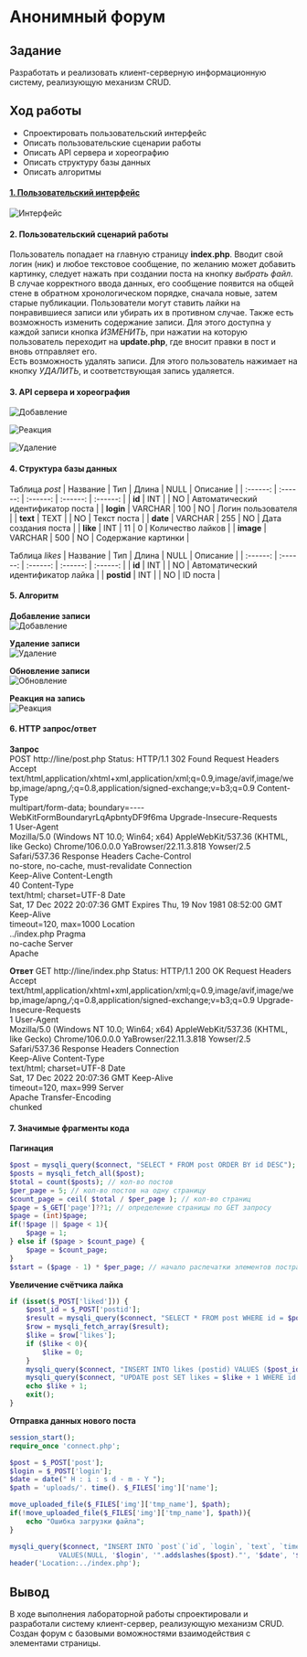 Анонимный форум
========================
Задание
------------------------
Разработать и реализовать клиент-серверную информационную систему, реализующую механизм CRUD.

Ход работы
------------------------

- Спроектировать пользовательский интерфейс
- Описать пользовательские сценарии работы
- Описать API сервера и хореографию
- Описать структуру базы данных
- Описать алгоритмы

#### [1. Пользовательский интерфейс](https://www.figma.com/proto/nNBpKeNMK8FiCJELsD5Zp6/Forum?node-id=1%3A2&scaling=min-zoom&page-id=0%3A1)
![Интерфейс](https://github.com/totomiPo/Forum/blob/main/img/Дизайн.png)

#### 2. Пользовательский сценарий работы
Пользователь попадает на главную страницу **index.php**. 
Вводит свой логин (ник) и любое текстовое сообщение, по желанию может добавить картинку, следует нажать при создании поста на кнопку *выбрать файл*. В случае корректного ввода данных, его сообщение появится на общей стене в обратном хронологическом порядке, сначала новые, затем старые публикации. 
Пользователи могут ставить лайки на понравившиеся записи или убирать их в противном случае. 
Также есть возможность изменить содержание записи. Для этого доступна у каждой записи кнопка *ИЗМЕНИТЬ*, при нажатии на которую пользователь переходит на **update.php**, где вносит правки в пост и вновь отправляет его.  
Есть возможность удалять записи. Для этого пользователь нажимает на кнопку *УДАЛИТЬ*, и соответствующая запись удаляется.

#### 3. API сервера и хореография
![Добавление](https://github.com/totomiPo/Forum/blob/main/img/Добавление%20-%20хореография.png)  

![Реакция](https://github.com/totomiPo/Forum/blob/main/img/Реакция%20-%20хореография.png)  

![Удаление](https://github.com/totomiPo/Forum/blob/main/img/Удаление%20-%20хореография.png)  


#### 4. Структура базы данных

 Таблица *post*
| Название | Тип | Длина | NULL | Описание |
| :------: | :------: | :------: | :------: | :------: |
| **id** | INT  |  | NO | Автоматический идентификатор поста |
| **login** | VARCHAR | 100 | NO | Логин пользователя |
| **text** | TEXT |  | NO | Текст поста |
| **date** | VARCHAR | 255 | NO | Дата создания поста |
| **like** | INT | 11 | 0 | Количество лайков |
| **image** | VARCHAR | 500 | NO | Содержание картинки |

Таблица *likes*
| Название | Тип | Длина | NULL | Описание |
| :------: | :------: | :------: | :------: | :------: |
| **id** | INT  |  | NO | Автоматический идентификатор лайка |
| **postid** | INT |  | NO | ID поста |

#### 5. Алгоритм
**Добавление записи**  
![Добавление](https://github.com/totomiPo/Forum/blob/main/img/Создание%20поста.png)  

**Удаление записи**  
![Удаление](https://github.com/totomiPo/Forum/blob/main/img/Удаление.png)  

**Обновление записи**  
![Обновление](https://github.com/totomiPo/Forum/blob/main/img/Изменение%20поста.png)  

**Реакция на запись**  
![Реакция](https://github.com/totomiPo/Forum/blob/main/img/Лайки.png)  


#### 6. HTTP запрос/ответ
**Запрос**  
POST 
http://line/post.php
Status: HTTP/1.1 302 Found
Request Headers
Accept	
text/html,application/xhtml+xml,application/xml;q=0.9,image/avif,image/webp,image/apng,*/*;q=0.8,application/signed-exchange;v=b3;q=0.9
Content-Type	
multipart/form-data; boundary=----WebKitFormBoundaryrLqApbntyDF9f6ma
Upgrade-Insecure-Requests	
1
User-Agent	
Mozilla/5.0 (Windows NT 10.0; Win64; x64) AppleWebKit/537.36 (KHTML, like Gecko) Chrome/106.0.0.0 YaBrowser/22.11.3.818 Yowser/2.5 Safari/537.36
Response Headers
Cache-Control	
no-store, no-cache, must-revalidate
Connection	
Keep-Alive
Content-Length	
40
Content-Type	
text/html; charset=UTF-8
Date	
Sat, 17 Dec 2022 20:07:36 GMT
Expires	
Thu, 19 Nov 1981 08:52:00 GMT
Keep-Alive	
timeout=120, max=1000
Location	
../index.php
Pragma	
no-cache
Server	
Apache  

**Ответ**
GET 
http://line/index.php
Status: HTTP/1.1 200 OK
Request Headers
Accept	
text/html,application/xhtml+xml,application/xml;q=0.9,image/avif,image/webp,image/apng,*/*;q=0.8,application/signed-exchange;v=b3;q=0.9
Upgrade-Insecure-Requests	
1
User-Agent	
Mozilla/5.0 (Windows NT 10.0; Win64; x64) AppleWebKit/537.36 (KHTML, like Gecko) Chrome/106.0.0.0 YaBrowser/22.11.3.818 Yowser/2.5 Safari/537.36
Response Headers
Connection	
Keep-Alive
Content-Type	
text/html; charset=UTF-8
Date	
Sat, 17 Dec 2022 20:07:36 GMT
Keep-Alive	
timeout=120, max=999
Server	
Apache
Transfer-Encoding	
chunked
#### 7. Значимые фрагменты кода

**Пагинация**
```php
$post = mysqli_query($connect, "SELECT * FROM post ORDER BY id DESC");
$posts = mysqli_fetch_all($post);
$total = count($posts); // кол-во постов
$per_page = 5; // кол-во постов на одну страницу
$count_page = ceil( $total / $per_page ); // кол-во страниц
$page = $_GET['page']??1; // определение страницы по GET запросу
$page = (int)$page;
if(!$page || $page < 1){
    $page = 1;
} else if ($page > $count_page) {
    $page = $count_page;
}
$start = ($page - 1) * $per_page; // начало распечатки элементов постранично
```

**Увеличение счётчика лайка**
```php
if (isset($_POST['liked'])) {
	$post_id = $_POST['postid'];
	$result = mysqli_query($connect, "SELECT * FROM post WHERE id = $post_id");
	$row = mysqli_fetch_array($result);
	$like = $row['likes'];
    if ($like < 0){
        $like = 0;
    }
	mysqli_query($connect, "INSERT INTO likes (postid) VALUES ($post_id)");
	mysqli_query($connect, "UPDATE post SET likes = $like + 1 WHERE id = $post_id");
	echo $like + 1;
	exit();
}
```

**Отправка данных нового поста**
```php
session_start();
require_once 'connect.php';

$post = $_POST['post'];
$login = $_POST['login'];
$date = date(" H : i : s d - m - Y ");
$path = 'uploads/'. time(). $_FILES['img']['name'];

move_uploaded_file($_FILES['img']['tmp_name'], $path);
if(!move_uploaded_file($_FILES['img']['tmp_name'], $path)){
    echo "Ошибка загрузки файла";
}

mysqli_query($connect, "INSERT INTO `post`(`id`, `login`, `text`, `time`, `image`)
            VALUES(NULL, '$login', '".addslashes($post)."', '$date', '$path')");
header('Location:../index.php');
```
Вывод
------------------------
В ходе выполнения лабораторной работы спроектировали и разработали систему клиент-сервер, реализующую механизм CRUD. Создан форум с базовыми воможностями взаимодействия с элементами страницы.
